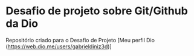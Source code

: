 # Desafio de projeto sobre Git/Github da Dio
Repositório criado para o Desafio de Projeto 
[Meu perfil Dio (https://web.dio.me/users/gabrieldiniz3d)]
